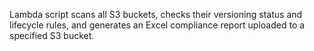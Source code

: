 Lambda script scans all S3 buckets, checks their versioning status and lifecycle rules, and generates an Excel compliance report uploaded to a specified S3 bucket.
